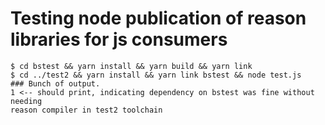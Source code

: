 # Testing node publication of reason libraries for js consumers

```console
$ cd bstest && yarn install && yarn build && yarn link
$ cd ../test2 && yarn install && yarn link bstest && node test.js
### Bunch of output.
1 <-- should print, indicating dependency on bstest was fine without needing
reason compiler in test2 toolchain
```



